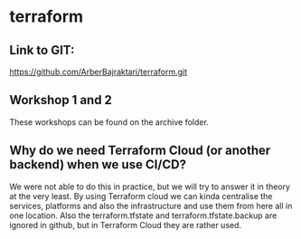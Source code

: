 # terraform

## Link to GIT:
https://github.com/ArberBajraktari/terraform.git

## Workshop 1 and 2
These workshops can be found on the archive folder.

## Why do we need Terraform Cloud (or another backend) when we use CI/CD?
We were not able to do this in practice, but we will try to answer it in theory at the very least. 
By using Terraform cloud we can kinda centralise the services, platforms and also the infrastructure and use them from here all in one location.
Also the terraform.tfstate and terraform.tfstate.backup are ignored in github, but in Terraform Cloud they are rather used.